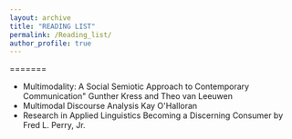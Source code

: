 ```yaml
---
layout: archive
title: "READING LIST"
permalink: /Reading_list/
author_profile: true
---
```


=======                         
*	Multimodality: A Social Semiotic Approach to Contemporary Communication"  Gunther Kress and Theo van Leeuwen
*	Multimodal Discourse Analysis Kay O'Halloran
*	Research in Applied Linguistics Becoming a Discerning Consumer by Fred L. Perry, Jr.
 
